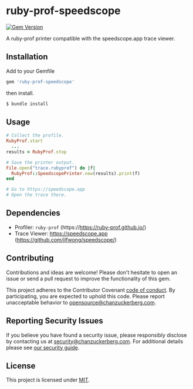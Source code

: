 # ruby-prof-speedscope
[![Gem Version](https://badge.fury.io/rb/ruby-prof-speedscope.svg)](https://badge.fury.io/rb/ruby-prof-speedscope)

A ruby-prof printer compatible with the speedscope.app trace viewer.

## Installation
Add to your Gemfile
```ruby
gem 'ruby-prof-speedscope'
```
then install.
```sh
$ bundle install
```

## Usage
```ruby
# Collect the profile.
RubyProf.start
  ...
results = RubyProf.stop

# Save the printer output.
File.open("trace.rubyprof") do |f|
  RubyProf::SpeedscopePrinter.new(results).print(f)
end

# Go to https://speedscope.app
# Open the trace there.
```

## Dependencies
- Profiler: `ruby-prof` (https://https://ruby-prof.github.io/)
- Trace Viewer: https://speedscope.app (https://github.com/jlfwong/speedscope/)

## Contributing
Contributions and ideas are welcome! Please don't hesitate to open an issue or send a pull request to improve the functionality of this gem.

This project adheres to the Contributor Covenant [code of conduct](https://github.com/chanzuckerberg/.github/tree/master/CODE_OF_CONDUCT.md). By participating, you are expected to uphold this code. Please report unacceptable behavior to opensource@chanzuckerberg.com.

## Reporting Security Issues
If you believe you have found a security issue, please responsibly disclose by contacting us at security@chanzuckerberg.com. For additional details please see [our security guide](SECURITY.md).

## License
This project is licensed under [MIT](https://github.com/chanzuckerberg/ruby-prof-speedscope/blob/master/LICENSE).
